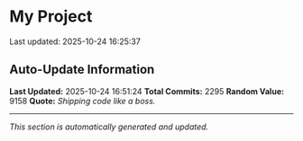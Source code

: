 # My Project


Last updated: 2025-10-24 16:25:37






























































































































































































































































































































































































































































































































































































































































































































































































































































































































































































































































































































































































































































































































































































































































































































































































































































































































































































































































































































































































































































































































































































































































































































































































































































































































































































































































































































































































## Auto-Update Information

**Last Updated:** 2025-10-24 16:51:24
**Total Commits:** 2295
**Random Value:** 9158
**Quote:** _Shipping code like a boss._

---
_This section is automatically generated and updated._